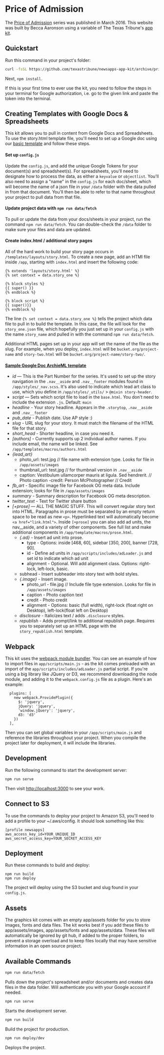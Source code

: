 # Price of Admission

The [Price of Admission](https://apps.texastribune.org/price-of-admission/) series was published in March 2016. This website was built by Becca Aaronson using a variable of The Texas Tribune's [app kit](https://github.com/texastribune/newsapps-app-kit/tree/price-of-admission-template).

## Quickstart

Run this command in your project's folder:

```sh
curl -fsSL https://github.com/texastribune/newsapps-app-kit/archive/price-of-admission-template.tar.gz | tar -xz --strip-components=1
```

Next, `npm install`.

If this is your first time to ever use the kit, you need to follow the steps in your terminal for Google authorization, i.e. go to the given link and paste the token into the terminal.

## Creating Templates with Google Docs & Spreadsheets

This kit allows you to pull in content from Google Docs and Spreadsheets. To use the story.html template file, you'll need to set up a Google doc using our [basic template](https://docs.google.com/document/d/1iSsqopd2QLhlQDx0gVX9rYoUp-akX1tdZMF6910BhaU) and follow these steps.

#### Set up `config.js`

Update the `config.js`, and add the unique Google Tokens for your  document(s) and spreadsheet(s). For spreadsheets, you'll need to designate how to process the data, as either a `keyvalue` or `objectlist`. You'll also need to assign a "name" in the `config.js` for each doc/sheet, which will become the name of a json file in your `/data` folder with the data pulled in from that document. You'll then be able to refer to that name throughout your project to pull data from that file.

#### Update project data with `npm run data/fetch`

To pull or update the data from your docs/sheets in your project, run the command `npm run data/fetch`. You can double-check the `/data` folder to make sure your files and data are updated.

#### Create index.html / additional story pages

All of the hard work to build your story page occurs in `/templates/layouts/story.html`. To create a new page, add an HTMl file inside `/app`, starting with `index.html` and insert the following code:

```
{% extends 'layouts/story.html' %}
{% set context = data.story_one %}

{% block styles %}
{{ super() }}
{% endblock %}

{% block script %}
{{ super()}}
{% endblock %}
```

The line `{% set context = data.story_one %}` tells the project which data file to pull in to build the template. In this case, the file will look for the `story_one.json` file, which hopefully you just set up in your `config.js` with the name `story_name` and pulled in with the command `npm run data/fetch`.

Additional HTML pages set up in your app will set the name of the file as the slug. For example, when you deploy, `index.html` will be `bucket.org/project-name` and `story-two.html` will be `bucket.org/project-name/story-two/`.

#### [Sample Google Doc ArchieML template](https://docs.google.com/document/d/1iSsqopd2QLhlQDx0gVX9rYoUp-akX1tdZMF6910BhaU)

+ *id* — This is the Part Number for the series. It's used to set up the story navigation in the `.nav__aside` and `.nav__footer` modules found in `/app/styles/_nav.scss`. It's also used to indicate which lead art class to use, which you define in `/app/styles/_utils/` > `@mixin story-header`.
+ *script* — Sets which script file to load in the `base.html`. You don't need to include the extension `.js`. Default: `main`
+ *headline* - Your story headline. Appears in the `.storytop`, `.nav__aside` and `.nav__footer`
+ *pub_date* - Publish date. Use AP style :)
+ *slug* - URL slug for your story. It must match the filename of the HTML file for that story.
+ *short_head* - Shorter headline, in case you need it.
+ *[authors]* - Currently supports up 2 individual author names. If you include email, the name will be linked. See `/app/templates/macros/authors.html`
+ *{lead_art}*
  - photo_url: test.jpg // file name with extension type. Looks for file in `/app/assets/images`
  - thumbnail_url: test.jpg // for thumbnail version in `.nav__aside`
  - caption: Vestibulum ullamcorper mauris at ligula. Sed hendrerit. // Photo caption
  -credit: Person McPhotographer // Credit
+ *fb_art* - Specific image file for Facebook OG meta data. Include extension; looks for file in `/app/assets/images`
+ *summary* - Summary description for Facebook OG meta description.
+ *twitter_text* - Text for Twitter share button
+ *[+prose]* — ALL THE MAGIC STUFF. This will convert regular story text into HTML. Paragraphs in prose must be separated by an empty return space to be read as new `<p>`. Hyperlinked text will automatically become `<a href="link.html">`. Inside `[+prose]` you can also add ad units, the nav__aside, and a variety of other components. See full list and make additional components in `/app/template/macros/prose.html`.
  - *{.ad}* - Insert ad unit into prose.
    + type - Options: inside [468, 60], sidebar [350, 200], banner [728, 90].
    + id - Define ad units in `/app/scripts/includes/adLoader.js` and set id to indicate which ad unit
    + alignment - Optional. Will add alignment class. Options: right-lock, left-lock, basic.
  - subhead - Insert subheader into story text with bold styles.
  - *{.image}* - Insert image.
    + photo_url - file.jpg // Include file type extension. Looks for file in `/app/assets/images`
    + caption - Photo caption text
    + credit - Photo credit
    + alignment - Options: basic (full width), right-lock (float right on Desktop), left-lock(float left on Desktop)
  - *disclosure* - Italicizes text / adds `.disclosure` styles.
  - *republish* - Adds prompt/link to additional republish page. Requires you to separately set up an HTML page with the `story_republish.html` template.

## Webpack

This kit uses the [webpack module bundler](https://webpack.github.io/). You can see an example of how to import files in `app/scripts/main.js` - as the kit comes preloaded with an import of the `app/scripts/includes/adLoader.js` partial script. If you're using a big library like JQuery or D3, we recommend downloading the node module, and adding it to the `webpack.config.js` file as a plugin.
Here's an example:

```
  plugins: [
    new webpack.ProvidePlugin({
      $: 'jquery',
      jQuery: 'jquery',
      'window.jQuery': 'jquery',
      d3: 'd3'
    })
  ],
```

Then you can set global variables in your `/app/scripts/main.js` and reference the libraries throughout your project. When you compile the project later for deployment, it will include the libraries.

## Development

Run the following command to start the development server:

```sh
npm run serve
```

Then visit [http://localhost:3000]() to see your work.

## Connect to S3

To use the commands to deploy your project to Amazon S3, you'll need to add a profile to your ~/.aws/config. It should look something like this:

```
[profile newsapps]
aws_access_key_id=YOUR_UNIQUE_ID
aws_secret_access_key=YOUR_SECRET_ACCESS_KEY
```

## Deployment

Run these commands to build and deploy:

```
npm run build
npm run deploy
```

The project will deploy using the S3 bucket and slug found in your `config.js`.

## Assets

The graphics kit comes with an empty app/assets folder for you to store images, fonts and data files. The kit works best if you add these files to app/assets/images, app/assets/fonts and app/assets/data. These files will automatically be ignored by git hub, if added to the proper folders, to prevent a storage overload and to keep files locally that may have sensitive information in an open source project.

## Available Commands

```sh
npm run data/fetch
```
Pulls down the project's spreadsheet and/or documents and creates data files in the data folder. Will authenticate you with your Google account if needed.

```sh
npm run serve
```
Starts the development server.

```sh
npm run build
```
Build the project for production.

```sh
npm run deploy/dev
```
Deploys the project.

